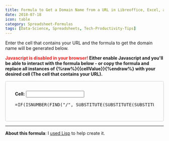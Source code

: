 ```yaml
---
title: Formula to Get a Domain Name from a URL in Libreoffice, Excel, and Google Sheets (With Generator!)
date: 2018-07-18
icon: table
category: Spreadsheet-Formulas
tags: [Data-Science, Spreadsheets, Tech-Productivity-Tips]
---
```


Enter the cell that contains your URL and the formula to get the domain name will be generated below.

<noscript><b><span style="color: #ff1e1e;">Javascript is disabled in your browser!</span> Either enable Javascript and you'll be able to interact with the formula below - or copy the formula and replace all instances of {%raw%}{{cellValue}}{%endraw%} with your desired cell (The cell that contains your URL).</b></noscript>

<style>
#app {
  padding: 30px;
  border: 1px solid #ccc;
  border-radius: 4px;
}
</style>

<div id="app">
<label><b>Cell:</b></label> <input type="text" v-model="cellValue">

<br style="display: block; padding: 20px;"/>

<pre style="margin-top: 15px">
=IF(ISNUMBER(FIND("/", SUBSTITUTE(SUBSTITUTE(SUBSTITUTE({%raw%}{{cellValue}}{%endraw%}, "www.", ""), "http://", ""),"https://", ""), 3)), LEFT(SUBSTITUTE(SUBSTITUTE(SUBSTITUTE({%raw%}{{cellValue}}{%endraw%}, "www.", ""), "http://", ""),"https://", ""), FIND("/", SUBSTITUTE(SUBSTITUTE(SUBSTITUTE({%raw%}{{cellValue}}{%endraw%}, "www.", ""), "http://", ""),"https://", ""), 3) - 1), SUBSTITUTE(SUBSTITUTE(SUBSTITUTE({%raw%}{{cellValue}}{%endraw%}, "www.", ""), "http://", ""),"https://", ""))
</pre>

</div>

<script src="https://cdn.jsdelivr.net/npm/vue/dist/vue.js"></script>

<script>
var app2 = new Vue({
  el: '#app',
  data: {
    cellValue: 'A2'
  }
})
</script>

---

**About this formula**: I [used Lisp](/coding/lisp-formula-generator/) to help create it.
